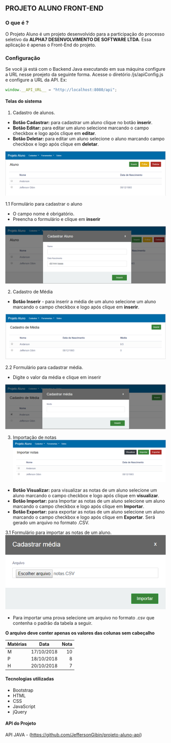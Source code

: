 ## PROJETO ALUNO FRONT-END


### O que é ?

O Projeto Aluno é um projeto desenvolvido para a participação do processo seletivo da **ALPHA7 DESENVOLVIMENTO DE SOFTWARE LTDA**.
Essa aplicação é apenas o Front-End do projeto.


### Configuração
Se você já está com o Backend Java executando em sua máquina configure a URL nesse proejeto da seguinte forma.
Acesse o diretório /js/apiConfig.js e configure a URL da API. 
Ex: 

```javascript
window.__API_URL__ = "http://localhost:8080/api";
```

#### Telas do sistema


1. Cadastro de alunos.
* **Botão Cadastrar:** para cadastrar um aluno clique no botão **inserir**.
* **Botão Editar:** para editar um aluno selecione marcando o campo checkbox e logo após clique em **editar**.
* **Botão Deletar:** para editar um aluno selecione o aluno marcando campo checkbox e logo após clique em **deletar**.

![github-small](telas/cadastro-aluno.png)

1.1 Formulário para cadastrar o aluno
* O campo nome é obrigatório.
* Preencha o formulário e clique em **inserir**

![github-small](telas/form-cadastroaluno.png)


2. Cadastro de Média
* **Botão Inserir** - para inserir a média de um aluno selecione um aluno marcando o campo checkbox e logo após clique em **inserir**.

![](telas/cadastro-media.png)

2.2 Formulário para cadastrar média. 
* Digite o valor da média e clique em inserir

![github-small](telas/form-cadastromedia.png)

3. Importação de notas
![](telas/importacao-notas.png)

* **Botão Visualizar:** para visualizar as notas de um aluno selecione um aluno marcando o campo checkbox e logo após clique em **visualizar**.
* **Botão Importar:** para Importar as notas de um aluno selecione um aluno marcando o campo checkbox e logo após clique em **Importar**.
* **Botão Exportar:** para exportar as notas de um aluno selecione um aluno marcando o campo checkbox e logo após clique em **Exportar**. Será gerado um arquivo no formato .CSV.

3.1 Formulário para importar as notas de um aluno.
![](telas/importarprova.png)

* Para importar uma prova selecione um arquivo no formato .csv que contenha o padrão da tabela a seguir.

**O arquivo deve conter apenas os valores das colunas sem cabeçalho**

| Matérias        | Data        | Nota  |
| -------------  |:-------------:| -----:|
| M | 17/10/2018 | 10 |
| P | 18/10/2018 |  8 |
| H | 20/10/2018 |  7 |


#### Tecnologias utilizadas
* Bootstrap
* HTML
* CSS
* JavaScript
* jQuery




#### API do Projeto

API JAVA - (https://github.com/JeffersonGibin/projeto-aluno-api)
